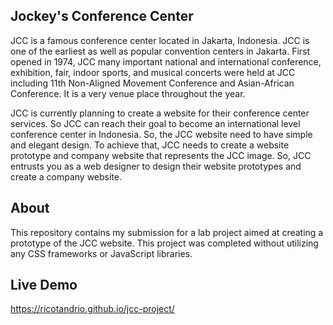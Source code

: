 ## Jockey's Conference Center

JCC is a famous conference center located in Jakarta, Indonesia. JCC is one of the earliest as well as popular convention centers in Jakarta. First opened in 1974, JCC many important national and international conference, exhibition, fair, indoor sports, and musical concerts were held at JCC including 11th Non-Aligned Movement Conference and Asian-African Conference. It is a very venue place throughout the year.

JCC is currently planning to create a website for their conference center services. So JCC can reach their goal to become an international level conference center in Indonesia. So, the JCC website need to have simple and elegant design. To achieve that, JCC needs to create a website prototype and company website that represents the JCC image. So, JCC entrusts you as a web designer to design their website prototypes and create a company website.

## About
This repository contains my submission for a lab project aimed at creating a prototype of the JCC website. This project was completed without utilizing any CSS frameworks or JavaScript libraries.

## Live Demo
https://ricotandrio.github.io/jcc-project/
